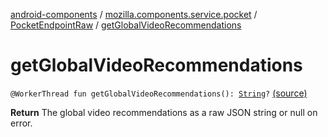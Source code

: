 [android-components](../../index.md) / [mozilla.components.service.pocket](../index.md) / [PocketEndpointRaw](index.md) / [getGlobalVideoRecommendations](./get-global-video-recommendations.md)

# getGlobalVideoRecommendations

`@WorkerThread fun getGlobalVideoRecommendations(): `[`String`](https://kotlinlang.org/api/latest/jvm/stdlib/kotlin/-string/index.html)`?` [(source)](https://github.com/mozilla-mobile/android-components/blob/master/components/service/pocket/src/main/java/mozilla/components/service/pocket/PocketEndpointRaw.kt#L32)

**Return**
The global video recommendations as a raw JSON string or null on error.

